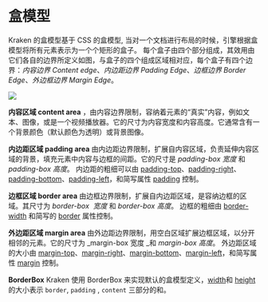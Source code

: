 # 盒模型

Kraken 的盒模型基于 CSS 的盒模型, 当对一个文档进行布局的时候，引擎根据盒模型将所有元素表示为一个个矩形的盒子。 每个盒子由四个部分组成，其效用由它们各自的边界所定义如图，与盒子的四个组成区域相对应，每个盒子有四个边界：_内容边界_ _Content edge_、_内边距边界_ _Padding Edge_、_边框边界_ _Border Edge_、_外边框边界_ _Margin Edge_。


![](https://intranetproxy.alipay.com/skylark/lark/0/2021/png/184/1615362804222-5c85b970-f1f5-4d09-a386-139fb71c043d.png#align=left&display=inline&height=340&margin=%5Bobject%20Object%5D&originHeight=340&originWidth=377&size=0&status=done&style=none&width=377)


**内容区域 content area** ，由内容边界限制，容纳着元素的“真实”内容，例如文本、图像，或是一个视频播放器。它的尺寸为内容宽度和内容高度。它通常含有一个背景颜色（默认颜色为透明）或背景图像。


**内边距区域 padding area** 由内边距边界限制，扩展自内容区域，负责延伸内容区域的背景，填充元素中内容与边框的间距。它的尺寸是 _padding-box 宽度_ 和 _padding-box 高度_。 内边距的粗细可以由 [padding-top](https://developer.mozilla.org/zh-CN/docs/Web/CSS/padding-top)、[padding-right](https://developer.mozilla.org/zh-CN/docs/Web/CSS/padding-right)、[padding-bottom](https://developer.mozilla.org/zh-CN/docs/Web/CSS/padding-bottom)、[padding-left](https://developer.mozilla.org/zh-CN/docs/Web/CSS/padding-left)，和简写属性 [padding](https://developer.mozilla.org/zh-CN/docs/Web/CSS/padding) 控制。


**边框区域 border area** 由边框边界限制，扩展自内边距区域，是容纳边框的区域。其尺寸为 _border-box  宽度_ 和 _border-box 高度_。 边框的粗细由 [border-width](https://developer.mozilla.org/zh-CN/docs/Web/CSS/border-width) 和简写的 [border](https://developer.mozilla.org/zh-CN/docs/Web/CSS/border) 属性控制。


**外边距区域 margin area** 由外边距边界限制，用空白区域扩展边框区域，以分开相邻的元素。它的尺寸为 _margin-box 宽度 _和 _margin-box 高度_。 外边距区域的大小由 [margin-top](https://developer.mozilla.org/zh-CN/docs/Web/CSS/margin-top)、[margin-right](https://developer.mozilla.org/zh-CN/docs/Web/CSS/margin-right)、[margin-bottom](https://developer.mozilla.org/zh-CN/docs/Web/CSS/margin-bottom)、[margin-left](https://developer.mozilla.org/zh-CN/docs/Web/CSS/margin-left)，和简写属性 [margin](https://developer.mozilla.org/zh-CN/docs/Web/CSS/margin) 控制。


**BorderBox** Kraken 使用 BorderBox 来实现默认的盒模型定义，[width](https://developer.mozilla.org/zh-CN/docs/Web/CSS/width)和 [height]() 的大小表示 `border`, `padding` , `content` 三部分的和。
